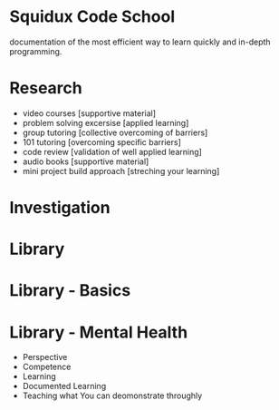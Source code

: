 # Squidux Code School
documentation of the most efficient way to learn quickly and in-depth programming.

# Research
- video courses [supportive material]
- problem solving excersise [applied learning]
- group tutoring [collective overcoming of barriers]
- 101 tutoring [overcoming specific barriers]
- code review [validation of well applied learning]
- audio books [supportive material]
- mini project build approach [streching your learning]

# Investigation

# Library

# Library - Basics

# Library - Mental Health
- Perspective
- Competence
- Learning
- Documented Learning
- Teaching what You can deomonstrate throughly

